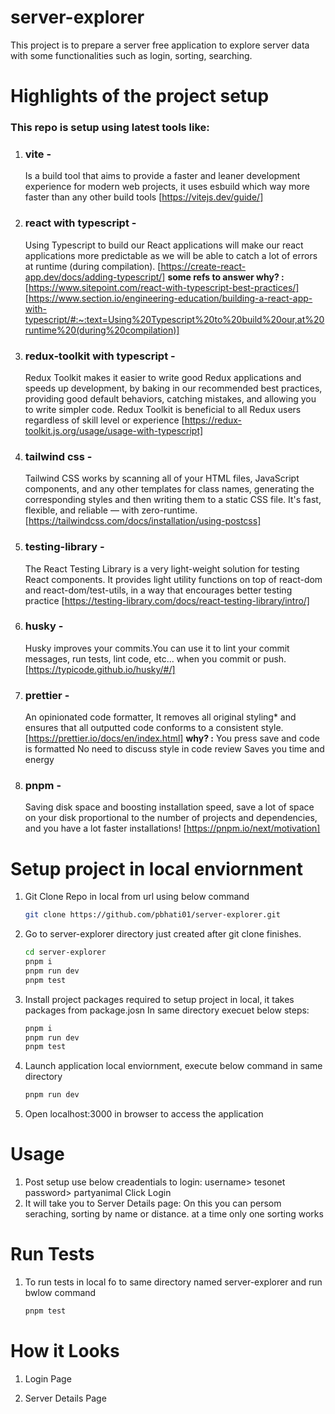 # server-explorer

This project is to prepare a server free application to explore server data with some functionalities such as login, sorting, searching.

# Highlights of the project setup

### This repo is setup using latest tools like:

1. ### vite -
   Is a build tool that aims to provide a faster and leaner development experience for modern web projects, it uses esbuild which way more faster than any other build tools [https://vitejs.dev/guide/]
2. ### react with typescript -
   Using Typescript to build our React applications will make our react applications more predictable as we will be able to catch a lot of errors at runtime (during compilation). [https://create-react-app.dev/docs/adding-typescript/]
   **some refs to answer why? :**
   [https://www.sitepoint.com/react-with-typescript-best-practices/]
   [https://www.section.io/engineering-education/building-a-react-app-with-typescript/#:~:text=Using%20Typescript%20to%20build%20our,at%20runtime%20(during%20compilation)]
3. ### redux-toolkit with typescript -
   Redux Toolkit makes it easier to write good Redux applications and speeds up development, by baking in our recommended best practices, providing good default behaviors, catching mistakes, and allowing you to write simpler code. Redux Toolkit is beneficial to all Redux users regardless of skill level or experience [https://redux-toolkit.js.org/usage/usage-with-typescript]
4. ### tailwind css -
   Tailwind CSS works by scanning all of your HTML files, JavaScript components, and any other templates for class names, generating the corresponding styles and then writing them to a static CSS file.
   It's fast, flexible, and reliable — with zero-runtime. [https://tailwindcss.com/docs/installation/using-postcss]
5. ### testing-library -
   The React Testing Library is a very light-weight solution for testing React components. It provides light utility functions on top of react-dom and react-dom/test-utils, in a way that encourages better testing practice [https://testing-library.com/docs/react-testing-library/intro/]
6. ### husky -
   Husky improves your commits.You can use it to lint your commit messages, run tests, lint code, etc... when you commit or push. [https://typicode.github.io/husky/#/]
7. ### prettier -
   An opinionated code formatter, It removes all original styling\* and ensures that all outputted code conforms to a consistent style. [https://prettier.io/docs/en/index.html]
   **why? :**
   You press save and code is formatted
   No need to discuss style in code review
   Saves you time and energy
8. ### pnpm -
   Saving disk space and boosting installation speed, save a lot of space on your disk proportional to the number of projects and dependencies, and you have a lot faster installations! [https://pnpm.io/next/motivation]

# Setup project in local enviornment

1. Git Clone Repo in local from url using below command
   ```bash
   git clone https://github.com/pbhati01/server-explorer.git
   ```
2. Go to server-explorer directory just created after git clone finishes.
   ```bash
   cd server-explorer
   pnpm i
   pnpm run dev
   pnpm test
   ```
3. Install project packages required to setup project in local, it takes packages from package.josn In same directory execuet below steps:
   ```bash
   pnpm i
   pnpm run dev
   pnpm test
   ```
4. Launch application local enviornment, execute below command in same directory
   ```bash
   pnpm run dev
   ```
5. Open localhost:3000 in browser to access the application

# Usage

1. Post setup use below creadentials to login:
   username> tesonet
   password> partyanimal
   Click Login
2. It will take you to Server Details page:
   On this you can persom seraching, sorting by name or distance. at a time only one sorting works

# Run Tests

1. To run tests in local fo to same directory named server-explorer and run bwlow command
   ```bash
   pnpm test
   ```

# How it Looks

1. Login Page

2. Server Details Page
